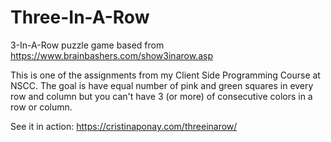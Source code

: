 # Three-In-A-Row
3-In-A-Row puzzle game based from https://www.brainbashers.com/show3inarow.asp

This is one of the assignments from my Client Side Programming Course at NSCC. The goal is have equal number of pink and green squares in every row and column but you can't have 3 (or more) of consecutive colors in a row or column.

See it in action: https://cristinaponay.com/threeinarow/
